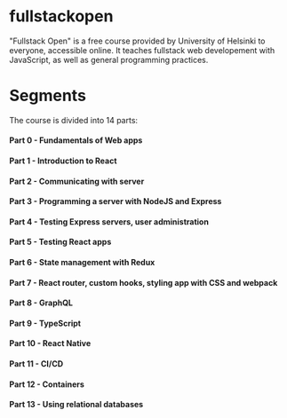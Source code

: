 # fullstackopen
"Fullstack Open" is a free course provided by University of Helsinki to everyone, accessible online. It teaches fullstack web developement with JavaScript, as well as general programming practices.
# Segments
The course is divided into 14 parts:
<h4>Part 0 - Fundamentals of Web apps</h4>
<h4>Part 1 - Introduction to React</h4>
<h4>Part 2 - Communicating with server</h4>
<h4>Part 3 - Programming a server with NodeJS and Express</h4>
<h4>Part 4 - Testing Express servers, user administration</h4>
<h4>Part 5 - Testing React apps</h4>
<h4>Part 6 - State management with Redux</h4>
<h4>Part 7 - React router, custom hooks, styling app with CSS and webpack</h4>
<h4>Part 8 - GraphQL</h4>
<h4>Part 9 - TypeScript</h4>
<h4>Part 10 - React Native</h4>
<h4>Part 11 - CI/CD</h4>
<h4>Part 12 - Containers</h4>
<h4>Part 13 - Using relational databases</h4>
